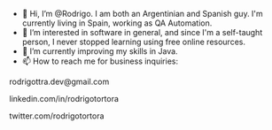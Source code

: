 - 👋 Hi, I’m @Rodrigo. I am both an Argentinian and Spanish guy. I'm currently living in Spain, working as QA Automation.
- 👀 I’m interested in software in general, and since I'm a self-taught person, I never stopped learning using free online resources.
- 🌱 I’m currently improving my skills in Java.
- 📫 How to reach me for business inquiries:
<p>rodrigottra.dev@gmail.com</p>
<p>linkedin.com/in/rodrigotortora</p>
<p>twitter.com/rodrigotortora</p>


<!---
rodrigottradev/rodrigottradev is a ✨ special ✨ repository because its `README.md` (this file) appears on your GitHub profile.
You can click the Preview link to take a look at your changes.
--->
